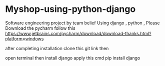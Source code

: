 # Myshop-using-python-django
Software engineering project by team belief Using django , python ,
Please Download the pycharm follow this https://www.jetbrains.com/pycharm/download/download-thanks.html?platform=windows


after completing installation clone this git link then 

open terminal then install django apply this cmd pip install django
